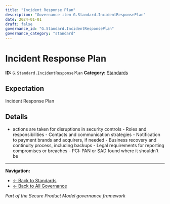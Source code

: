 ```yaml
---
title: "Incident Response Plan"
description: "Governance item G.Standard.IncidentResponsePlan"
date: 2024-01-01
draft: false
governance_id: "G.Standard.IncidentResponsePlan"
governance_category: "standard"
---
```


# Incident Response Plan

**ID:** `G.Standard.IncidentResponsePlan`
**Category:** [Standards](../)

## Expectation

Incident Response Plan

## Details

- actions are taken for disruptions in security controls - Roles and responsibilities - Contacts and communication strategies - Notification to payment brands and acquirers, if needed - Business recovery and continuity process, including backups - Legal requirements for reporting compromises or breaches - PCI: PAN or SAD found where it shouldn't be


---

**Navigation:**
- [← Back to Standards](../)
- [← Back to All Governance](/governance/)

*Part of the Secure Product Model governance framework*
